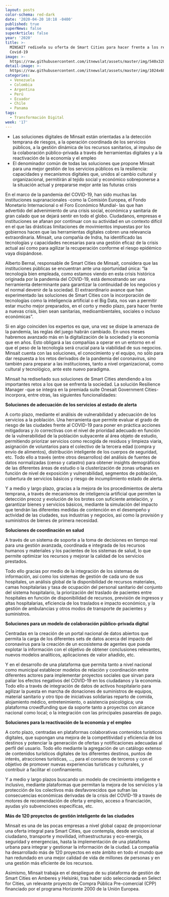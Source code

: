 ```yaml
---
layout: posts
color-schema: red-dark
date: '2020-04-20 10:18 -0400'
published: true
superNews: false
superArticle: false
year: '2020'
title: >-
  MINSAIT rediseña su oferta de Smart Cities para hacer frente a los retos del
  Covid-19
image: >-
  https://raw.githubusercontent.com/itnewslat/assets/master/img/540x320/SmartCities-p.jpg
detail-image: >-
  https://raw.githubusercontent.com/itnewslat/assets/master/img/1024x680/SmartCities-g.jpg
categories:
  - Venezuela
  - Colombia
  - Argentina
  - Perú
  - Ecuador
  - Chile
  - Panama
tags:
  - Transformación Digital
week: '17'
---
```

- Las soluciones digitales de Minsait están orientadas a la detección temprana de riesgos, a la operación coordinada de los servicios públicos, a la gestión dinámica de los recursos sanitarios, al impulso de la colaboración público-privada a través de herramientas digitales y a la reactivación de la economía y el empleo
- El denominador común de todas las soluciones que propone Minsait para una mejor gestión de los servicios públicos es la resiliencia: capacidades y mecanismos digitales que, unidos al cambio cultural y organizacional, permitirán al tejido social y económico sobreponerse a la situación actual y prepararse mejor ante las futuras crisis
 
En el marco de la pandemia del COVID-19, han sido muchas las instituciones supranacionales -como la Comisión Europea, el Fondo Monetario Internacional o el Foro Económico Mundial- las que han advertido del advenimiento de una crisis social, económica y sanitaria de gran calado que se dejará sentir en todo el globo. Ciudadanos, empresas e instituciones se afanan por continuar con su actividad en un contexto difícil en el que las drásticas limitaciones de movimientos impuestas por los gobiernos hacen que las herramientas digitales cobren una relevancia extraordinaria. Minsait, una compañía de Indra, ha identificado las tecnologías y capacidades necesarias para una gestión eficaz de la crisis actual así como para agilizar la recuperación conforme el riesgo epidémico vaya disipándose.

Alberto Bernal, responsable de Smart Cities de Minsait, considera que las instituciones públicas se encuentran ante una oportunidad única: “la tecnología bien empleada, como estamos viendo en esta crisis histórica originada por la pandemia del COVID-19, está demostrando ser una herramienta determinante para garantizar la continuidad de los negocios y el normal devenir de la sociedad. El extraordinario avance que han experimentado las soluciones de Smart Cities con la incorporación de tecnologías como la inteligencia artificial o el Big Data, nos van a permitir estar mucho mejor preparados, en el corto y medio plazo, para hacer frente a nuevas crisis, bien sean sanitarias, medioambientales, sociales o incluso económicas”.

Si en algo coinciden los expertos es que, una vez se disipe la amenaza de la pandemia, las reglas del juego habrán cambiado. En unos meses habremos avanzado más en la digitalización de la sociedad y la economía que en años. Esto obligará a las compañías a operar en un entorno en el que el peso de la tecnología será crucial para la viabilidad de sus negocios. Minsait cuenta con las soluciones, el conocimiento y el equipo, no sólo para dar respuesta a los retos derivados de la pandemia del coronavirus, sino también para preparar a las instituciones, tanto a nivel organizacional, como cultural y tecnológico, ante este nuevo paradigma.

Minsait ha rediseñado sus soluciones de Smart Cities atendiendo a los importantes retos a los que se enfrenta la sociedad. La solución Resilience Manager -que se integra en la premiada suite Onesait Government Cities- incorpora, entre otras, las siguientes funcionalidades:

**Soluciones de adecuación de los servicios al estado de alerta**

A corto plazo, mediante el análisis de vulnerabilidad y adecuación de los servicios a la población. Una herramienta que permite evaluar el grado de riesgo de las ciudades frente al COVID-19 para poner en práctica acciones mitigadoras y /o correctivas con el nivel de prioridad adecuado en función de la vulnerabilidad de la población subyacente al área objeto de estudio, permitiendo priorizar servicios como recogida de residuos y limpieza viaria, asignación de voluntarios para el colectivo de la tercera edad (compra y envío de alimentos), distribución inteligente de los cuerpos de seguridad, etc. Todo ello a través (entre otros desarrollos) del análisis de fuentes de datos normalizadas (censo y catastro) para obtener insights demográficos de las diferentes áreas de estudio o la clusterización de zonas urbanas en función de nivel de exposición y vulnerabilidad, segmentos de población, cobertura de servicios básicos y riesgo de incumplimiento estado de alerta.

Y a medio y largo plazo, gracias a la mejora de los procedimientos de alerta temprana, a través de mecanismos de inteligencia artificial que permiten la detección precoz y evolución de los brotes con suficiente antelación, y garantizar bienes y servicios básicos, mediante la simulación del impacto que tendrán las diferentes medidas de contención en el desempeño y actividad de las ciudades, sus industrias y negocios, así como la provisión y suministros de bienes de primera necesidad.

**Soluciones de coordinación en salud**

A través de un sistema de soporte a la toma de decisiones en tiempo real para una gestión avanzada, coordinada e integrada de los recursos humanos y materiales y los pacientes de los sistemas de salud, lo que permite optimizar los recursos y mejorar la calidad de los servicios prestados. 

Todo ello gracias por medio de la integración de los sistemas de información, así como los sistemas de gestión de cada uno de sus hospitales, un análisis global de la disponibilidad de recursos materiales,  camas hospitalarias  y tasa de  ocupación del personal sanitario del conjunto del sistema hospitalario, la priorización del traslado de pacientes entre hospitales en función de disponibilidad de recursos, previsión de ingresos y altas hospitalarias, eficiencia de los traslados e impacto económico, y la gestión de ambulancias y otros modos de transporte de pacientes y suministros.
 
**Soluciones para un modelo de colaboración público-privada digital**
 
Centradas en la creación de un portal nacional de datos abiertos que permita la carga de los diferentes sets de datos acerca del impacto del coronavirus para la creación de un ecosistema de agentes que pueda explotar la información con el objetivo de obtener conclusiones relevantes, nuevos modelos analíticos, aplicaciones de valor añadido, etc.

Y en el desarrollo de una plataforma que permita tanto a nivel nacional como municipal establecer modelos de relación y coordinación entre diferentes actores para implementar proyectos sociales que sirvan para paliar los efectos negativos del COVID-19 en los ciudadanos y la economía. Todo ello a través de integración de datos de activos hospitalario para agilizar la puesta en marcha de donaciones de suministros de equipos, material sanitario y otro tipo de iniciativas solidarias reparto de comida, alojamiento médico, entretenimiento, o asistencia psicológica; una plataforma crowdfunding que da soporte tanto a proyectos con alcance nacional como local; o la integración con las principales pasarelas de pago.
 
**Soluciones para la reactivación de la economía y el empleo**
 
A corto plazo, centradas en plataformas colaborativas contenidos turísticos digitales, que supongan una mejora de la competitividad y eficiencia de los destinos y potenciar la generación de ofertas y notificaciones adecuadas al perfil del usuario. Todo ello mediante la agregación de un catálogo extenso de contenidos turísticos digitales de los diferentes destinos, puntos de interés, atracciones turísticas, …, para el consumo de terceros y con el objetivo de promover nuevas experiencias turísticas y culturales, y contribuir a facilitar el confinamiento.
 
Y a medio y largo plazos buscando un modelo de crecimiento inteligente e inclusivo, mediante plataformas que permitan la mejora de los servicios y la protección de los colectivos más desfavorecidos que sufran las consecuencias económicas derivadas de la crisis del COVID-19 a través de motores de recomendación de oferta y empleo, acceso a financiación, ayudas y/o subvenciones específicas, etc. 
 
**Más de 120 proyectos de gestión inteligente de las ciudades** 
 
Minsait es una de las pocas empresas a nivel global capaz de proporcionar una oferta integral para Smart Cities, que contempla, desde servicios al ciudadano, transporte y movilidad, infraestructuras y eco-energía, seguridad y emergencias, hasta la implementación de una plataforma urbana para integrar y gestionar la información de la ciudad. La compañía ha desarrollado más de 120 proyectos en este ámbito en todo el mundo que han redundado en una mejor calidad de vida de millones de personas y en una gestión más eficiente de los recursos.

Asimismo, Minsait trabaja en el despliegue de su plataforma de gestión de Smart Cities en Amberes y Helsinki, tras haber sido seleccionada en Select for Cities, un relevante proyecto de Compra Pública Pre-comercial (CPP) financiado por el programa Horizonte 2000 de la Unión Europea.

